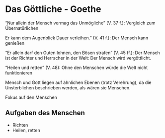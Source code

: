 # Das Göttliche - Goethe

“Nur allein der Mensch vermag das Unmögliche” (V. 37 f.): Vergleich zum Übernatürlichen

Er kann dem Augenblick Dauer verleihen.” (V. 41 f.): Der Mensch kann genießen

“Er allein darf den Guten lohnen, den Bösen strafen” (V. 45 ff.): Der Mensch ist der Richter und Herrscher in der Welt: Der Mensch wird vergöttlicht.

“Heilen und retten” (V. 48): Ohne den Menschen würde die Welt nicht funktionieren

Mensch und Gott liegen auf ähnlichen Ebenen (trotz Verehrung), da die Unsterblichen beschrieben werden, als wären sie Menschen.

Fokus auf den Menschen

## Aufgaben des Menschen

- Richten
- Heilen, retten